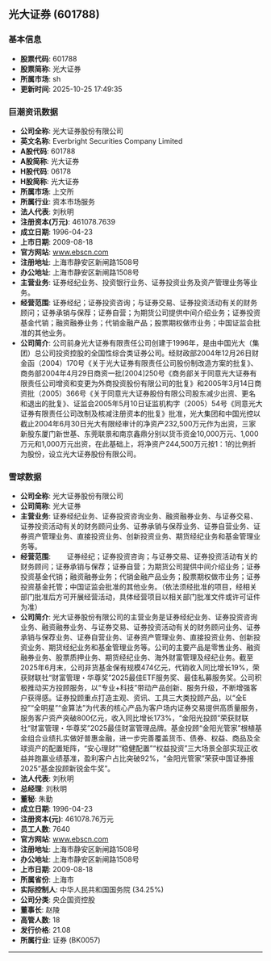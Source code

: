 ## 光大证券 (601788)

### 基本信息

- **股票代码**: 601788
- **股票简称**: 光大证券
- **所属市场**: sh
- **更新时间**: 2025-10-25 17:49:35

### 巨潮资讯数据

- **公司全称**: 光大证券股份有限公司
- **英文名称**: Everbright Securities Company Limited
- **A股代码**: 601788
- **A股简称**: 光大证券
- **H股代码**: 06178
- **H股简称**: 光大证券
- **所属市场**: 上交所
- **所属行业**: 资本市场服务
- **法人代表**: 刘秋明
- **注册资本(万元)**: 461078.7639
- **成立日期**: 1996-04-23
- **上市日期**: 2009-08-18
- **官方网站**: www.ebscn.com
- **注册地址**: 上海市静安区新闸路1508号
- **办公地址**: 上海市静安区新闸路1508号
- **主营业务**: 证券经纪业务、投资银行业务、证券投资业务及资产管理业务等业务。
- **经营范围**: 证券经纪；证券投资咨询；与证券交易、证券投资活动有关的财务顾问；证券承销与保荐；证券自营；为期货公司提供中间介绍业务；证券投资基金代销；融资融券业务；代销金融产品；股票期权做市业务；中国证监会批准的其他业务。
- **公司简介**: 公司前身光大证券有限责任公司创建于1996年，是由中国光大（集团）总公司投资控股的全国性综合类证券公司。经财政部2004年12月26日财金函（2004）170号《关于光大证券有限责任公司股份制改造方案的批复》、商务部2004年4月29日商资一批[2004]250号《商务部关于同意光大证券有限责任公司增资和变更为外商投资股份有限公司的批复》和2005年3月14日商资批（2005）366号《关于同意光大证券股份有限公司股东减少出资、更名和退出的批复》、证监会2005年5月10日证监机构字（2005）54号《同意光大证券有限责任公司改制及核减注册资本的批复》批准，光大集团和中国光控以截止2004年6月30日光大有限经审计的净资产232,500万元作为出资，三家新股东厦门新世基、东莞联景和南京鑫鼎分别以货币资金10,000万元、1,000万元和1,000万元出资，在此基础上，将净资产244,500万元按1：1的比例折为股份，设立光大证券股份有限公司。

### 雪球数据

- **公司全称**: 光大证券股份有限公司
- **公司简称**: 光大证券
- **主营业务**: 证券经纪业务、证券投资咨询业务、融资融券业务、与证券交易、证券投资活动有关的财务顾问业务、证券承销与保荐业务、证券自营业务、证券资产管理业务、直接投资业务、创新投资业务、期货经纪业务和基金管理业务等。
- **经营范围**: 　　证券经纪；证券投资咨询；与证券交易、证券投资活动有关的财务顾问；证券承销与保荐；证券自营；为期货公司提供中间介绍业务；证券投资基金代销；融资融券业务；代销金融产品业务；股票期权做市业务；证券投资基金托管；中国证监会批准的其他业务。（依法须经批准的项目，经相关部门批准后方可开展经营活动，具体经营项目以相关部门批准文件或许可证件为准）
- **公司简介**: 光大证券股份有限公司的主营业务是证券经纪业务、证券投资咨询业务、融资融券业务、与证券交易、证券投资活动有关的财务顾问业务、证券承销与保荐业务、证券自营业务、证券资产管理业务、直接投资业务、创新投资业务、期货经纪业务和基金管理业务等。公司的主要产品是零售业务、融资融券业务、股票质押业务、期货经纪业务、海外财富管理及经纪业务。截至2025年6月末，公司非货基金保有规模474亿元，代销收入同比增长19%，荣获财联社“财富管理・华尊奖”2025最佳ETF服务奖、最佳私募服务奖。公司积极推动买方投顾服务，以“专业+科技”带动产品创新、服务升级，不断增强客户获得感。证券投顾重点打造主观、资讯、工具三大类投顾产品，以“全E投”“全明星”“金算法”为代表的核心产品为客户场内证券交易提供高质量服务，服务客户资产突破800亿元，收入同比增长173%，“金阳光投顾”荣获财联社“财富管理・华尊奖”2025最佳财富管理品牌。基金投顾“金阳光管家”根植基金组合业绩扎实做好普惠金融，进一步完善覆盖货币、债券、权益、商品及全球资产的配置矩阵，“安心理财”“稳健配置”“权益投资”三大场景全部实现正收益并跑赢业绩基准，盈利客户占比突破92%，“金阳光管家”荣获中国证券报2025“基金投顾新锐金牛奖”。
- **法人代表**: 刘秋明
- **总经理**: 刘秋明
- **董秘**: 朱勤
- **成立日期**: 1996-04-23
- **注册资本(元)**: 461078.76万元
- **员工人数**: 7640
- **官方网站**: www.ebscn.com
- **注册地址**: 上海市静安区新闸路1508号
- **办公地址**: 上海市静安区新闸路1508号
- **上市日期**: 2009-08-18
- **所属省份**: 上海市
- **实际控制人**: 中华人民共和国国务院 (34.25%)
- **公司分类**: 央企国资控股
- **董事长**: 赵陵
- **高管人数**: 18
- **发行价格**: 21.08
- **所属行业**: 证券 (BK0057)

---